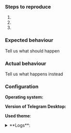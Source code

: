 <!--
Thanks for reporting issues of Telegram Desktop!

To make it easier for us to help you please enter detailed information below.
--> 
### Steps to reproduce
1. 
2. 
3. 

### Expected behaviour
Tell us what should happen

### Actual behaviour
Tell us what happens instead

### Configuration
**Operating system:**

**Version of Telegram Desktop:**

**Used theme**:

<details><summary>**Logs**:</summary>
Insert logs here (if necessary)

<!-- You can type `debugmode` in settings and then see ~/.TelegramDesktop/DebugLogs/log_...txt for log files.
Type `debugmode` in settings again to disable logs. -->
</details>
